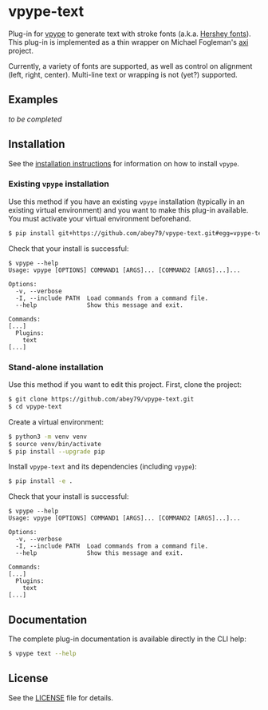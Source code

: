 # vpype-text

Plug-in for [vpype](https://github.com/abey79/vpype) to generate text with stroke fonts (a.k.a.
[Hershey fonts](https://en.wikipedia.org/wiki/Hershey_fonts)). This plug-in is implemented as a thin wrapper on
Michael Fogleman's [axi](https://github.com/fogleman/axi) project.

Currently, a variety of fonts are supported, as well as control on alignment (left, right, center). Multi-line text or
wrapping is not (yet?) supported.


## Examples

_to be completed_


## Installation

See the [installation instructions](https://github.com/abey79/vpype/blob/master/INSTALL.md) for information on how
to install `vpype`.


### Existing `vpype` installation

Use this method if you have an existing `vpype` installation (typically in an existing virtual environment) and you
want to make this plug-in available. You must activate your virtual environment beforehand.

```bash
$ pip install git+https://github.com/abey79/vpype-text.git#egg=vpype-text
```

Check that your install is successful:

```
$ vpype --help
Usage: vpype [OPTIONS] COMMAND1 [ARGS]... [COMMAND2 [ARGS]...]...

Options:
  -v, --verbose
  -I, --include PATH  Load commands from a command file.
  --help              Show this message and exit.

Commands:
[...]
  Plugins:
    text
[...]
```

### Stand-alone installation

Use this method if you want to edit this project. First, clone the project:

```bash
$ git clone https://github.com/abey79/vpype-text.git
$ cd vpype-text
```

Create a virtual environment:

```bash
$ python3 -m venv venv
$ source venv/bin/activate
$ pip install --upgrade pip
```

Install `vpype-text` and its dependencies (including `vpype`):

```bash
$ pip install -e .
```

Check that your install is successful:

```
$ vpype --help
Usage: vpype [OPTIONS] COMMAND1 [ARGS]... [COMMAND2 [ARGS]...]...

Options:
  -v, --verbose
  -I, --include PATH  Load commands from a command file.
  --help              Show this message and exit.

Commands:
[...]
  Plugins:
    text
[...]
```


## Documentation

The complete plug-in documentation is available directly in the CLI help:

```bash
$ vpype text --help
```


## License

See the [LICENSE](LICENSE) file for details.